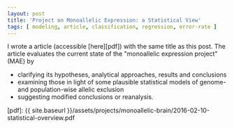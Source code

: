 ```yaml
---
layout: post
title: 'Project on Monoallelic Expression: a Statistical View'
tags: [ modeling, article, classification, regression, error-rate ]
---
```


I wrote a article (accessible [here][pdf]) with the same title as this post.
The article evaluates the current state of the "monoallelic expression project" (MAE) by

* clarifying its hypotheses, analytical approaches, results and conclusions
* examining those in light of some plausible statistical models of genome- and population-wise allelic exclusion
* suggesting modified conclusions or reanalysis.

[pdf]: {{ site.baseurl }}/assets/projects/monoallelic-brain/2016-02-10-statistical-overview.pdf
